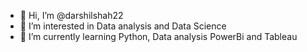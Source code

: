 - 👋 Hi, I’m @darshilshah22
- 👀 I’m interested in Data analysis and Data Science
- 🌱 I’m currently learning Python, Data analysis PowerBi and Tableau

<!---
darshilshah22/darshilshah22 is a ✨ special ✨ repository because its `README.md` (this file) appears on your GitHub profile.
You can click the Preview link to take a look at your changes.
--->
